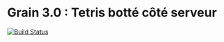 Grain 3.0 : Tetris botté côté serveur
=====================================

[![Build Status](https://travis-ci.org/InriaMecsci/tetris-botte-serv.png?branch=master)](https://travis-ci.org/InriaMecsci/tetris-botte-serv)
